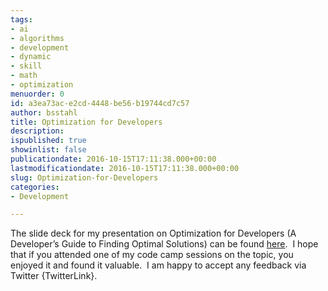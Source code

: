 ```yaml
---
tags:
- ai
- algorithms
- development
- dynamic
- skill
- math
- optimization
menuorder: 0
id: a3ea73ac-e2cd-4448-be56-b19744cd7c57
author: bsstahl
title: Optimization for Developers
description: 
ispublished: true
showinlist: false
publicationdate: 2016-10-15T17:11:38.000+00:00
lastmodificationdate: 2016-10-15T17:11:38.000+00:00
slug: Optimization-for-Developers
categories:
- Development

---
```

The slide deck for my presentation on Optimization for Developers (A Developer’s Guide to Finding Optimal Solutions) can be found [here](https://1drv.ms/p/s!AswbHpz53UVdmJsSyst53CwsuihidQ).  I hope that if you attended one of my code camp sessions on the topic, you enjoyed it and found it valuable.  I am happy to accept any feedback via Twitter {TwitterLink}.